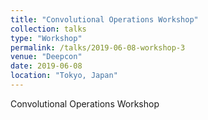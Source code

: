 ```yaml
---
title: "Convolutional Operations Workshop"
collection: talks
type: "Workshop"
permalink: /talks/2019-06-08-workshop-3
venue: "Deepcon"
date: 2019-06-08
location: "Tokyo, Japan"
---
```


Convolutional Operations Workshop
